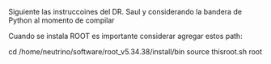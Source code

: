 
Siguiente las instruccoines del DR. Saul y considerando la bandera de Python al momento de compilar

Cuando se instala ROOT es importante considerar agregar estos path:

cd /home/neutrino/software/root_v5.34.38/install/bin
source thisroot.sh
root
